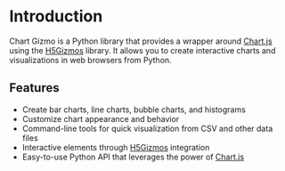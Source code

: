 # Introduction

Chart Gizmo is a Python library that provides a wrapper around [Chart.js](https://www.chartjs.org/) using the [H5Gizmos](https://github.com/AaronWatters/H5Gizmos) library. It allows you to create interactive charts and visualizations in web browsers from Python.

## Features

- Create bar charts, line charts, bubble charts, and histograms
- Customize chart appearance and behavior
- Command-line tools for quick visualization from CSV and other data files
- Interactive elements through [H5Gizmos](https://github.com/AaronWatters/H5Gizmos) integration
- Easy-to-use Python API that leverages the power of [Chart.js](https://www.chartjs.org/)
